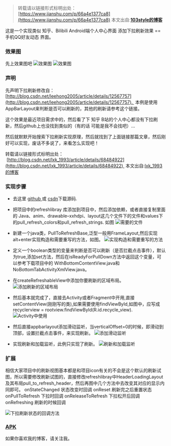 >转载请以链接形式标明出处： [https://www.jianshu.com/p/66a4e1377ca8](https://www.jianshu.com/p/66a4e1377ca8)
本文出自:[**103style的博客**](https://www.jianshu.com/u/109656c2d96f) 


这是一个实现类似 知乎、Bilibili Android端个人中心界面 添加下拉刷新效果 == 手机QQ好友动态 界面。

### 效果图

先上效果图吧
![效果图](http://upload-images.jianshu.io/upload_images/1709375-6b8af85ce7e192d7?imageMogr2/auto-orient/strip)
![效果图](http://upload-images.jianshu.io/upload_images/1709375-1b85cb4912d03079?imageMogr2/auto-orient/strip)

### 声明
先声明下拉刷新修改自：[http://blog.csdn.net/leehong2005/article/details/12567757](http://blog.csdn.net/leehong2005/article/details/12567757). 
本例是使用AppBarLayout来判断是否可以刷新的，其他的刷新请参考这个链接。

这个效果是最近项目需求中的，然后看了下 知乎 B站的个人中心都没有下拉刷新，然后github上也没找到类似的（有的话 可能是我不会找吧）…

然后就默默开始搜索下拉刷新实现原理，然后就找到了上面链接那篇文章，然后刚好可以实现，废话不多说了，来看怎么实现吧！

转载请以链接形式标明出处：
 [http://blog.csdn.net/lxk_1993/article/details/68484922](http://blog.csdn.net/lxk_1993/article/details/68484922) 
本文出自:[lxk_1993的博客](http://blog.csdn.net/lxk_1993)

### 实现步骤
*  去这里 [github ](https://github.com/103style/RefreshWithAppBarLayout)或 [csdn](http://download.csdn.net/download/lxk_1993/9798704)下载源码.

*  把项目中的refreshlibray 库添加到项目中，然后添加依赖，或者直接复制里面的 Java、anim、drawable–xxhdpi、layout这几个文件下的文件和values下的pull_refresh_colors和pull_refresh_strings. 如图 ![需要的文件](http://upload-images.jianshu.io/upload_images/1709375-08c75d5327dc3718?imageMogr2/auto-orient/strip%7CimageView2/2/w/1240)

*  新建一个java类，PullToRefreshBase,泛型一般用FrameLayout,然后实现alt+enter实现构造和需要重写的方法，如图。 ![实现构造和需要重写的方法](http://upload-images.jianshu.io/upload_images/1709375-66967b2341a8321d?imageMogr2/auto-orient/strip%7CimageView2/2/w/1240)

*  定义一个boolean类型的变量来判断是否可以刷新（是否拦截点击事件），默认为true,添加set方法，然后在isReadyForPullDown方法中返回这个变量，可以参考下载项目中的 WithBottomContentView.java和NoBottomTabActivityXmlView.java。

*  在createRefreshableView中添加你要刷新的区域布局。 ![添加刷新的区域布局](http://upload-images.jianshu.io/upload_images/1709375-69e7c16c0338bcb7?imageMogr2/auto-orient/strip%7CimageView2/2/w/1240)

*  然后基本就完成了，直接去Activity或者Fragment中开用,直接setContentView(刚刚写的类),如果需要使用findViewById,如图中，应写成recyclerview = rootview.findViewById(R.id.recycle_view). ![Activity中使用](http://upload-images.jianshu.io/upload_images/1709375-651c31bedf4e3f1d?imageMogr2/auto-orient/strip%7CimageView2/2/w/1240)

*  然后直接appbarlayout添加滑动监听，当verticalOffset=0的时候，即滑动到顶部，设置拦截点击事件，来实现刷新。 ![添加滑动监听](http://upload-images.jianshu.io/upload_images/1709375-85b829d892e0df26?imageMogr2/auto-orient/strip%7CimageView2/2/w/1240)

*  实现刷新和加载监听，此例只实现了刷新。 ![刷新和加载监听](http://upload-images.jianshu.io/upload_images/1709375-e0152850f1d4b2e6?imageMogr2/auto-orient/strip%7CimageView2/2/w/1240)

### 扩展
相信大家项目中的刷新视图基本都是和项目icon有关的不会是这个默认的刷新试图，所以需要修改刷新试图的，直接修改refreshlibray中HeaderLoadingLayout及其布局pull_to_refresh_header，然后再图中几个方法中去改变其对应的显示内同即可。
onStateChanged 状态改变时回调
onReset 刷新完之后重置状态
onPullToRefresh 下拉时回调
onReleaseToRefresh 下拉松开后回调
onRefreshing 刷新的时候回调

![下拉刷新状态的回调方法](http://upload-images.jianshu.io/upload_images/1709375-51314a8456830f73?imageMogr2/auto-orient/strip%7CimageView2/2/w/1240)


### [APK](https://raw.githubusercontent.com/103style/RefreshWithAppBarLayout/master/apk/RefreshWithAppBarLayout.apk)

如果你喜欢我的博客，请关注我。
